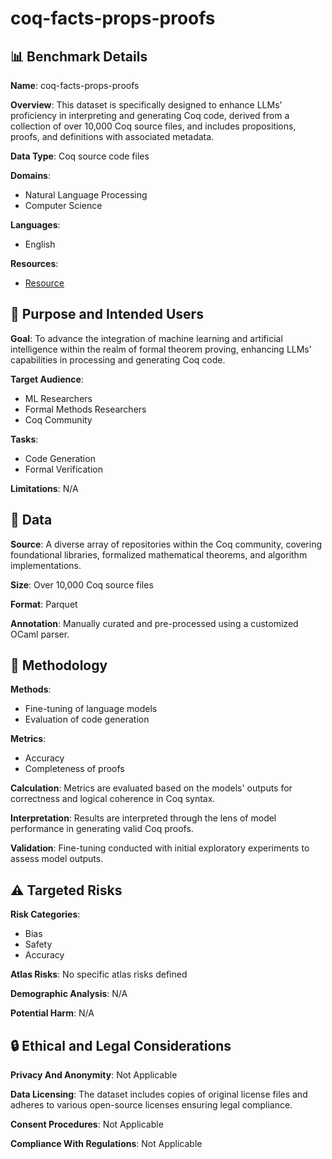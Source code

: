 # coq-facts-props-proofs

## 📊 Benchmark Details

**Name**: coq-facts-props-proofs

**Overview**: This dataset is specifically designed to enhance LLMs’ proficiency in interpreting and generating Coq code, derived from a collection of over 10,000 Coq source files, and includes propositions, proofs, and definitions with associated metadata.

**Data Type**: Coq source code files

**Domains**:
- Natural Language Processing
- Computer Science

**Languages**:
- English

**Resources**:
- [Resource](https://huggingface.co/datasets/florath/coq-facts-props-proofs-gen0-v1)

## 🎯 Purpose and Intended Users

**Goal**: To advance the integration of machine learning and artificial intelligence within the realm of formal theorem proving, enhancing LLMs’ capabilities in processing and generating Coq code.

**Target Audience**:
- ML Researchers
- Formal Methods Researchers
- Coq Community

**Tasks**:
- Code Generation
- Formal Verification

**Limitations**: N/A

## 💾 Data

**Source**: A diverse array of repositories within the Coq community, covering foundational libraries, formalized mathematical theorems, and algorithm implementations.

**Size**: Over 10,000 Coq source files

**Format**: Parquet

**Annotation**: Manually curated and pre-processed using a customized OCaml parser.

## 🔬 Methodology

**Methods**:
- Fine-tuning of language models
- Evaluation of code generation

**Metrics**:
- Accuracy
- Completeness of proofs

**Calculation**: Metrics are evaluated based on the models' outputs for correctness and logical coherence in Coq syntax.

**Interpretation**: Results are interpreted through the lens of model performance in generating valid Coq proofs.

**Validation**: Fine-tuning conducted with initial exploratory experiments to assess model outputs.

## ⚠️ Targeted Risks

**Risk Categories**:
- Bias
- Safety
- Accuracy

**Atlas Risks**:
No specific atlas risks defined

**Demographic Analysis**: N/A

**Potential Harm**: N/A

## 🔒 Ethical and Legal Considerations

**Privacy And Anonymity**: Not Applicable

**Data Licensing**: The dataset includes copies of original license files and adheres to various open-source licenses ensuring legal compliance.

**Consent Procedures**: Not Applicable

**Compliance With Regulations**: Not Applicable
